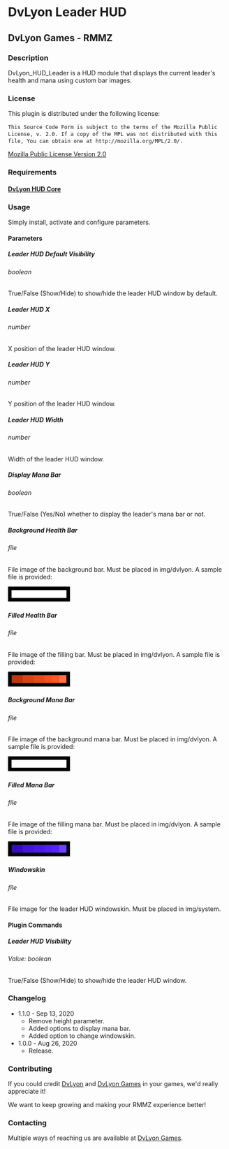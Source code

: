 # DvLyon Leader HUD

## DvLyon Games - RMMZ

### Description

DvLyon_HUD_Leader is a HUD module that displays the current leader's health and mana using custom bar images.

### License

This plugin is distributed under the following license:

	This Source Code Form is subject to the terms of the Mozilla Public
	License, v. 2.0. If a copy of the MPL was not distributed with this
	file, You can obtain one at http://mozilla.org/MPL/2.0/.

[Mozilla Public License Version 2.0](http://mozilla.org/MPL/2.0/ "Mozilla Public License Version 2.0")

### Requirements

#### [DvLyon HUD Core](https://dvlyon.com/plugins/hud)

### Usage

Simply install, activate and configure parameters.

#### Parameters

##### Leader HUD Default Visibility
###### boolean

True/False (Show/Hide) to show/hide the leader HUD window by default.

##### Leader HUD X
###### number

X position of the leader HUD window.

##### Leader HUD Y
###### number

Y position of the leader HUD window.

##### Leader HUD Width
###### number

Width of the leader HUD window.

##### Display Mana Bar
###### boolean

True/False (Yes/No) whether to display the leader's mana bar or not.

##### Background Health Bar
###### file

File image of the background bar. Must be placed in img/dvlyon. A sample file is provided:

![bar](https://github.com/dvlyon/RMMZ/raw/master/HUD/Leader/Assets/bar.png)

##### Filled Health Bar
###### file

File image of the filling bar. Must be placed in img/dvlyon. A sample file is provided:

![barFill](https://github.com/dvlyon/RMMZ/raw/master/HUD/Leader/Assets/barFill.png)

##### Background Mana Bar
###### file

File image of the background mana bar. Must be placed in img/dvlyon. A sample file is provided:

![bar](https://github.com/dvlyon/RMMZ/raw/master/HUD/Leader/Assets/bar.png)

##### Filled Mana Bar
###### file

File image of the filling mana bar. Must be placed in img/dvlyon. A sample file is provided:

![barFill](https://github.com/dvlyon/RMMZ/raw/master/HUD/Leader/Assets/manaBarFill.png)

##### Windowskin
###### file

File image for the leader HUD windowskin. Must be placed in img/system.

#### Plugin Commands

##### Leader HUD Visibility
###### Value: boolean

True/False (Show/Hide) to show/hide the leader HUD window.

### Changelog

* 1.1.0 - Sep 13, 2020
  * Remove height parameter.
  * Added options to display mana bar.
  * Added option to change windowskin.
* 1.0.0 - Aug 26, 2020
  * Release.

### Contributing

If you could credit [DvLyon](https://dvlyon.com) and [DvLyon Games](https://games.dvlyon.com) in your games, we'd really appreciate it!

We want to keep growing and making your RMMZ experience better!

### Contacting

Multiple ways of reaching us are available at [DvLyon Games](https://games.dvlyon.com).
